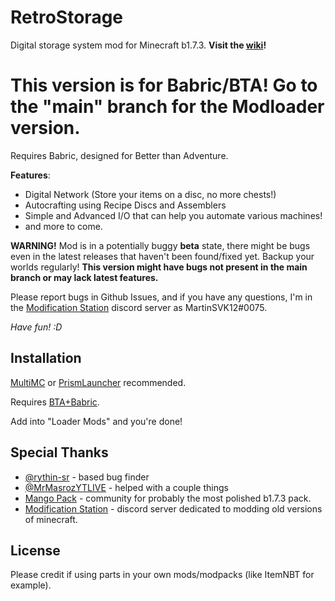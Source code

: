 # RetroStorage 
Digital storage system mod for Minecraft b1.7.3. **Visit the [wiki](https://github.com/MartinSVK12/retrostorage/wiki)!**

# This version is for Babric/BTA! Go to the "main" branch for the Modloader version.

Requires Babric, designed for Better than Adventure.

**Features**:

 - Digital Network (Store your items on a disc, no more chests!)
 - Autocrafting using Recipe Discs and Assemblers
 - Simple and Advanced I/O that can help you automate various machines!
 - and more to come.

**WARNING!**
Mod is in a potentially buggy **beta** state, there might be bugs even in the latest releases that haven't been found/fixed yet. Backup your worlds regularly! 
**This version might have bugs not present in the main branch or may lack latest features.**

Please report bugs in Github Issues, and if you have any questions, I'm in the [Modification Station](https://discord.gg/8Qky5XY) discord server as MartinSVK12#0075.

_Have fun! :D_


## Installation
[MultiMC](https://multimc.org/) or [PrismLauncher](https://prismlauncher.org/) recommended.

Requires [BTA+Babric](https://drive.google.com/file/d/1d_VocjEW2ItjIzbUAsrX_pBThH_zkZAn/view).

Add into "Loader Mods" and you're done!


## Special Thanks
- [@rythin-sr](https://github.com/rythin-sr) - based bug finder
- [@MrMasrozYTLIVE](https://github.com/MrMasrozYTLIVE) - helped with a couple things
- [Mango Pack](https://discord.gg/FaPeNqkbJw) - community for probably the most polished b1.7.3 pack.
- [Modification Station](https://discord.gg/8Qky5XY) - discord server dedicated to modding old versions of minecraft.

 
## License
Please credit if using parts in your own mods/modpacks (like ItemNBT for example).
